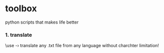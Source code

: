 # toolbox
python scripts that makes life better


### 1. translate
\use -› translate any .txt file from any language without charchter limitation!
